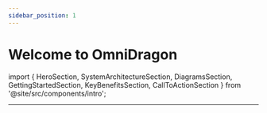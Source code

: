 ```yaml
---
sidebar_position: 1
---
```


# Welcome to OmniDragon

import {
  HeroSection,
  SystemArchitectureSection,
  DiagramsSection,
  GettingStartedSection,
  KeyBenefitsSection,
  CallToActionSection
} from '@site/src/components/intro';

<HeroSection />

<SystemArchitectureSection />

<DiagramsSection />

<GettingStartedSection />

<KeyBenefitsSection />

---

<CallToActionSection />


 